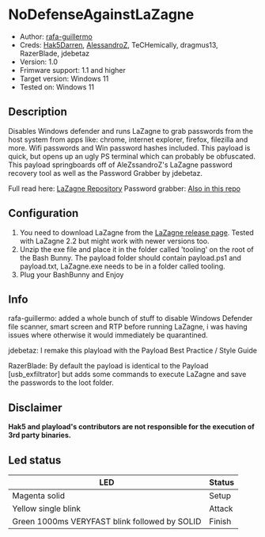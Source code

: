 # NoDefenseAgainstLaZagne

* Author: [rafa-guillermo](https://github.com/rafa-guillermo)
* Creds: [Hak5Darren](https://github.com/hak5darren), [AlessandroZ](https://github.com/AlessandroZ), TeCHemically, dragmus13, RazerBlade, jdebetaz
* Version: 1.0
* Frimware support: 1.1 and higher
* Target version: Windows 11
* Tested on: Windows 11

## Description
Disables Windows defender and runs LaZagne to grab passwords from the host system from apps like: chrome, internet explorer, firefox, filezilla and more. Wifi passwords and Win password hashes included. This payload is quick, but opens up an ugly PS terminal which can probably be obfuscated. This payload springboards off of AleZssandroZ's LaZagne password recovery tool as well as the Password Grabber by jdebetaz.

Full read here: [LaZagne Repository](https://github.com/AlessandroZ/LaZagne)
Password grabber: [Also in this repo](https://github.com/hak5/bashbunny-payloads/tree/master/payloads/library/credentials/PasswordGrabber)

## Configuration
1. You need to download LaZagne from the [LaZagne release page](https://github.com/AlessandroZ/LaZagne/releases). Tested with LaZagne 2.2 but might work with newer versions too.
2. Unzip the exe file and place it in the folder called 'tooling' on the root of the Bash Bunny. The payload folder should contain payload.ps1 and payload.txt, LaZagne.exe needs to be in a folder called tooling.
3. Plug your BashBunny and Enjoy


## Info
rafa-guillermo: added a whole bunch of stuff to disable Windows Defender file scanner, smart screen and RTP before running LaZagne, i was having issues where otherwise it would immediately be quarantined.

jdebetaz: I remake this playload with the Payload Best Practice / Style Guide

RazerBlade: By default the payload is identical to the Payload [usb_exfiltrator] but adds some commands to execute LaZagne and save the passwords to the loot folder.

## Disclaimer
__Hak5 and playload's contributors are not responsible for the execution of 3rd party binaries.__

## Led status

| LED                                           | Status |
|-----------------------------------------------|--------|
| Magenta solid                                 | Setup  |
| Yellow single blink                           | Attack |
| Green 1000ms VERYFAST blink followed by SOLID | Finish |
